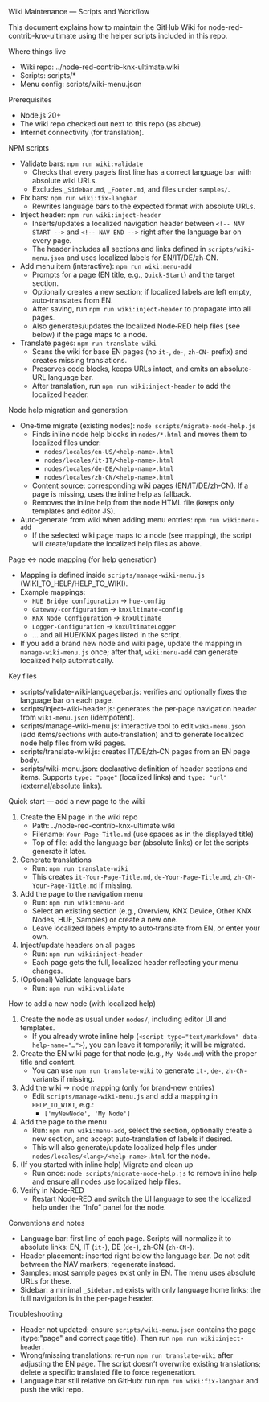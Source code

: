 Wiki Maintenance — Scripts and Workflow

This document explains how to maintain the GitHub Wiki for node-red-contrib-knx-ultimate using the helper scripts included in this repo.

Where things live
- Wiki repo: ../node-red-contrib-knx-ultimate.wiki
- Scripts: scripts/*
- Menu config: scripts/wiki-menu.json

Prerequisites
- Node.js 20+
- The wiki repo checked out next to this repo (as above).
- Internet connectivity (for translation).

NPM scripts
- Validate bars: `npm run wiki:validate`
  - Checks that every page’s first line has a correct language bar with absolute wiki URLs.
  - Excludes `_Sidebar.md`, `_Footer.md`, and files under `samples/`.
- Fix bars: `npm run wiki:fix-langbar`
  - Rewrites language bars to the expected format with absolute URLs.
- Inject header: `npm run wiki:inject-header`
  - Inserts/updates a localized navigation header between `<!-- NAV START -->` and `<!-- NAV END -->` right after the language bar on every page.
  - The header includes all sections and links defined in `scripts/wiki-menu.json` and uses localized labels for EN/IT/DE/zh‑CN.
- Add menu item (interactive): `npm run wiki:menu-add`
  - Prompts for a page (EN title, e.g., `Quick-Start`) and the target section.
  - Optionally creates a new section; if localized labels are left empty, auto‑translates from EN.
  - After saving, run `npm run wiki:inject-header` to propagate into all pages.
  - Also generates/updates the localized Node‑RED help files (see below) if the page maps to a node.
- Translate pages: `npm run translate-wiki`
  - Scans the wiki for base EN pages (no `it-`, `de-`, `zh-CN-` prefix) and creates missing translations.
  - Preserves code blocks, keeps URLs intact, and emits an absolute-URL language bar.
  - After translation, run `npm run wiki:inject-header` to add the localized header.

Node help migration and generation
- One‑time migrate (existing nodes): `node scripts/migrate-node-help.js`
  - Finds inline node help blocks in `nodes/*.html` and moves them to localized files under:
    - `nodes/locales/en-US/<help-name>.html`
    - `nodes/locales/it-IT/<help-name>.html`
    - `nodes/locales/de-DE/<help-name>.html`
    - `nodes/locales/zh-CN/<help-name>.html`
  - Content source: corresponding wiki pages (EN/IT/DE/zh‑CN). If a page is missing, uses the inline help as fallback.
  - Removes the inline help from the node HTML file (keeps only templates and editor JS).
- Auto‑generate from wiki when adding menu entries: `npm run wiki:menu-add`
  - If the selected wiki page maps to a node (see mapping), the script will create/update the localized help files as above.

Page ↔ node mapping (for help generation)
- Mapping is defined inside `scripts/manage-wiki-menu.js` (WIKI_TO_HELP/HELP_TO_WIKI).
- Example mappings:
  - `HUE Bridge configuration` → `hue-config`
  - `Gateway-configuration` → `knxUltimate-config`
  - `KNX Node Configuration` → `knxUltimate`
  - `Logger-Configuration` → `knxUltimateLogger`
  - … and all HUE/KNX pages listed in the script.
- If you add a brand new node and wiki page, update the mapping in `manage-wiki-menu.js` once; after that, `wiki:menu-add` can generate localized help automatically.

Key files
- scripts/validate-wiki-languagebar.js: verifies and optionally fixes the language bar on each page.
- scripts/inject-wiki-header.js: generates the per‑page navigation header from `wiki-menu.json` (idempotent).
- scripts/manage-wiki-menu.js: interactive tool to edit `wiki-menu.json` (add items/sections with auto‑translation) and to generate localized node help files from wiki pages.
- scripts/translate-wiki.js: creates IT/DE/zh‑CN pages from an EN page body.
- scripts/wiki-menu.json: declarative definition of header sections and items. Supports `type: "page"` (localized links) and `type: "url"` (external/absolute links).

Quick start — add a new page to the wiki
1) Create the EN page in the wiki repo
   - Path: ../node-red-contrib-knx-ultimate.wiki
   - Filename: `Your-Page-Title.md` (use spaces as in the displayed title)
   - Top of file: add the language bar (absolute links) or let the scripts generate it later.
2) Generate translations
   - Run: `npm run translate-wiki`
   - This creates `it-Your-Page-Title.md`, `de-Your-Page-Title.md`, `zh-CN-Your-Page-Title.md` if missing.
3) Add the page to the navigation menu
   - Run: `npm run wiki:menu-add`
   - Select an existing section (e.g., Overview, KNX Device, Other KNX Nodes, HUE, Samples) or create a new one.
   - Leave localized labels empty to auto‑translate from EN, or enter your own.
4) Inject/update headers on all pages
   - Run: `npm run wiki:inject-header`
   - Each page gets the full, localized header reflecting your menu changes.
5) (Optional) Validate language bars
   - Run: `npm run wiki:validate`

How to add a new node (with localized help)
1) Create the node as usual under `nodes/`, including editor UI and templates.
   - If you already wrote inline help (`<script type="text/markdown" data-help-name="…">`), you can leave it temporarily; it will be migrated.
2) Create the EN wiki page for that node (e.g., `My Node.md`) with the proper title and content.
   - You can use `npm run translate-wiki` to generate `it-`, `de-`, `zh-CN-` variants if missing.
3) Add the wiki → node mapping (only for brand‑new entries)
   - Edit `scripts/manage-wiki-menu.js` and add a mapping in `HELP_TO_WIKI`, e.g.:
     - `['myNewNode', 'My Node']`
4) Add the page to the menu
   - Run: `npm run wiki:menu-add`, select the section, optionally create a new section, and accept auto‑translation of labels if desired.
   - This will also generate/update localized help files under `nodes/locales/<lang>/<help-name>.html` for the node.
5) (If you started with inline help) Migrate and clean up
   - Run once: `node scripts/migrate-node-help.js` to remove inline help and ensure all nodes use localized help files.
6) Verify in Node‑RED
   - Restart Node‑RED and switch the UI language to see the localized help under the “Info” panel for the node.

Conventions and notes
- Language bar: first line of each page. Scripts will normalize it to absolute links: EN, IT (`it-`), DE (`de-`), zh‑CN (`zh-CN-`).
- Header placement: inserted right below the language bar. Do not edit between the NAV markers; regenerate instead.
- Samples: most sample pages exist only in EN. The menu uses absolute URLs for these.
- Sidebar: a minimal `_Sidebar.md` exists with only language home links; the full navigation is in the per‑page header.

Troubleshooting
- Header not updated: ensure `scripts/wiki-menu.json` contains the page (type:"page" and correct `page` title). Then run `npm run wiki:inject-header`.
- Wrong/missing translations: re‑run `npm run translate-wiki` after adjusting the EN page. The script doesn’t overwrite existing translations; delete a specific translated file to force regeneration.
- Language bar still relative on GitHub: run `npm run wiki:fix-langbar` and push the wiki repo.
